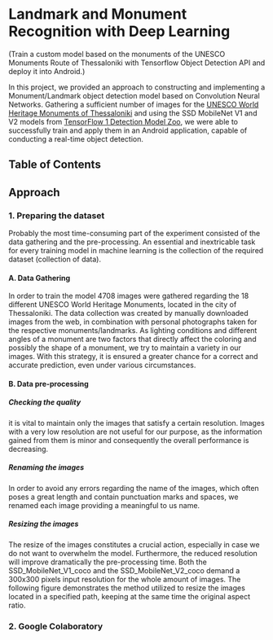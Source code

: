 # Landmark and Monument Recognition with Deep Learning
(Train a custom model based on the monuments of the UNESCO Monuments Route of Thessaloniki with Tensorflow Object Detection API and deploy it into Android.)

In this project, we provided an approach to constructing and implementing a Monument/Landmark object detection model based on Convolution Neural Networks. Gathering a sufficient number of images for the [UNESCO World Heritage Monuments of Thessaloniki](https://thessaloniki.travel/en/exploring-the-city/themed-routes/unesco-monuments-route) and using the SSD MobileNet V1 and V2 models from [TensorFlow 1 Detection Model Zoo](https://github.com/tensorflow/models/blob/master/research/object_detection/g3doc/tf1_detection_zoo.md), we were able to successfully train and apply them in an Android application, capable of conducting a real-time object detection. </br>


## Table of Contents 


## Approach

### 1. Preparing the dataset
Probably the most time-consuming part of the experiment consisted of the data gathering and the pre-processing. An essential and inextricable task for every training model in machine learning is the collection of the required dataset (collection of data).


#### A. Data Gathering
In order to train the model 4708 images were gathered regarding the 18 different UNESCO World Heritage Monuments, located in the city of Thessaloniki. The data collection was created by manually downloaded images from the web, in combination with personal photographs taken for the respective monuments/landmarks. As lighting conditions and different angles of a monument are two factors that directly affect the coloring and possibly the shape of a monument, we try to maintain a variety in our images. With this strategy, it is ensured a greater chance for a correct and accurate prediction, even under various circumstances. 

#### B. Data pre-processing

##### Checking the quality
it is vital to maintain only the images that satisfy a certain resolution. Images with a very low resolution are not useful for our purpose, as the information gained from them is minor and consequently the overall performance is decreasing.

##### Renaming the images
In order to avoid any errors regarding the name of the images, which often poses a great length and contain punctuation marks and spaces, we renamed each image providing a meaningful to us name.

##### Resizing the images
The resize of the images constitutes a crucial action, especially in case we do not want to overwhelm the model. Furthermore, the reduced resolution will improve dramatically the pre-processing time. Both the SSD_MobileNet_V1_coco and the SSD_MobileNet_V2_coco demand a 300x300 pixels input resolution for the whole amount of images. The following figure demonstrates the method utilized to resize the images located in a specified path, keeping at the same time the original aspect ratio.


### 2. Google Colaboratory



